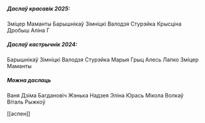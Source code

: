 
##### Даслаў красавік 2025:
Зміцер Маманты
Барышнікаў
Зімніцкі
Валодзя
Стурэйка
Крысціна Дробыш
Аліна Г
##### Даслаў кастрычнік 2024:
Барышнікаў
Зімніцкі
Валодзя
Стурэйка
Марыя Грыц
Алесь Лапко
Зміцер Маманты

##### Можна даслаць
Ваня
Дзіма
Багдановіч
Жэнька
Надзея
Эліна
Юрась
Мікола Волкаў
Віталь Рыжкоў

[[аспен]]
